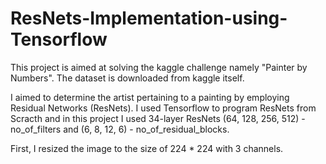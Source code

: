 # ResNets-Implementation-using-Tensorflow

This project is aimed at solving the kaggle challenge namely "Painter by Numbers". The dataset is downloaded from kaggle itself. 

I aimed to determine the artist pertaining to a painting by employing Residual Networks (ResNets). I used Tensorflow to program ResNets from Scracth and in this project I used 34-layer ResNets (64, 128, 256, 512) - no_of_filters and (6, 8, 12, 6) - no_of_residual_blocks. 

First, I resized the image to the size of 224 * 224 with 3 channels. 

